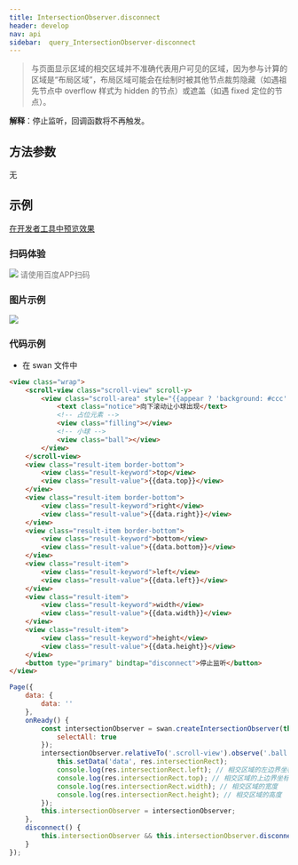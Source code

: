 ```yaml
---
title: IntersectionObserver.disconnect 
header: develop
nav: api
sidebar:  query_IntersectionObserver-disconnect 
---
```

 
 
> 与页面显示区域的相交区域并不准确代表用户可见的区域，因为参与计算的区域是“布局区域”，布局区域可能会在绘制时被其他节点裁剪隐藏（如遇祖先节点中 overflow 样式为 hidden 的节点）或遮盖（如遇 fixed 定位的节点）。

**解释**：停止监听，回调函数将不再触发。

 
 ## 方法参数 

无
## 示例


<a href="swanide://fragment/0f2e97ad1bb513cc9b4a422a74a953e81574764698768" title="在开发者工具中预览效果" target="_self">在开发者工具中预览效果</a> 

### 扫码体验

<div class='scan-code-container'>
    <img src="https://b.bdstatic.com/miniapp/assets/images/doc_demo/fragment_disconnect.png" class="demo-qrcode-image" />
    <font color=#777 12px>请使用百度APP扫码</font>
</div>

###  图片示例  
<div class="m-doc-custom-examples">
    <div class="m-doc-custom-examples-correct">
        <img src="https://b.bdstatic.com/miniapp/image/disconnect.gif">
    </div>
    <div class="m-doc-custom-examples-correct">
        <img src=" ">
    </div>
    <div class="m-doc-custom-examples-correct">
        <img src=" ">
    </div>     
</div>

### 代码示例 


* 在 swan 文件中

```html
<view class="wrap">
    <scroll-view class="scroll-view" scroll-y>
        <view class="scroll-area" style="{{appear ? 'background: #ccc' : ''}}">
            <text class="notice">向下滚动让小球出现</text>
            <!-- 占位元素 -->
            <view class="filling"></view> 
            <!-- 小球 -->
            <view class="ball"></view>
        </view>
    </scroll-view>
    <view class="result-item border-bottom">
        <view class="result-keyword">top</view>
        <view class="result-value">{{data.top}}</view>
    </view>
    <view class="result-item border-bottom">
        <view class="result-keyword">right</view>
        <view class="result-value">{{data.right}}</view>
    </view>
    <view class="result-item border-bottom">
        <view class="result-keyword">bottom</view>
        <view class="result-value">{{data.bottom}}</view>
    </view>
    <view class="result-item">
        <view class="result-keyword">left</view>
        <view class="result-value">{{data.left}}</view>
    </view>
    <view class="result-item">
        <view class="result-keyword">width</view>
        <view class="result-value">{{data.width}}</view>
    </view>
    <view class="result-item">
        <view class="result-keyword">height</view>
        <view class="result-value">{{data.height}}</view>
    </view>
    <button type="primary" bindtap="disconnect">停止监听</button>
</view>
```

```javascript
Page({
    data: {
        data: ''
    },
    onReady() {
        const intersectionObserver = swan.createIntersectionObserver(this,{
            selectAll: true
        });
        intersectionObserver.relativeTo('.scroll-view').observe('.ball', res => {
            this.setData('data', res.intersectionRect);
            console.log(res.intersectionRect.left); // 相交区域的左边界坐标
            console.log(res.intersectionRect.top); // 相交区域的上边界坐标
            console.log(res.intersectionRect.width); // 相交区域的宽度
            console.log(res.intersectionRect.height); // 相交区域的高度
        });
        this.intersectionObserver = intersectionObserver;
    },
    disconnect() {
        this.intersectionObserver && this.intersectionObserver.disconnect();
    }
});
```